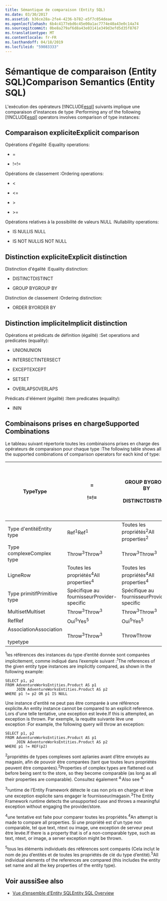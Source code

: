 ```yaml
---
title: Sémantique de comparaison (Entity SQL)
ms.date: 03/30/2017
ms.assetid: b36ce28a-2fe4-4236-b782-e5f7c054deae
ms.openlocfilehash: 6b4c4177ebd6c45e00a1ac7774e40a43e0c14a74
ms.sourcegitcommit: 0be8a279af6d8a43e03141e349d3efd5d35f8767
ms.translationtype: MT
ms.contentlocale: fr-FR
ms.lasthandoff: 04/18/2019
ms.locfileid: "59083333"
---
```

# <a name="comparison-semantics-entity-sql"></a><span data-ttu-id="a8b9c-102">Sémantique de comparaison (Entity SQL)</span><span class="sxs-lookup"><span data-stu-id="a8b9c-102">Comparison Semantics (Entity SQL)</span></span>
<span data-ttu-id="a8b9c-103">L'exécution des opérateurs [!INCLUDE[esql](../../../../../../includes/esql-md.md)] suivants implique une comparaison d'instances de type :</span><span class="sxs-lookup"><span data-stu-id="a8b9c-103">Performing any of the following [!INCLUDE[esql](../../../../../../includes/esql-md.md)] operators involves comparison of type instances:</span></span>  
  
## <a name="explicit-comparison"></a><span data-ttu-id="a8b9c-104">Comparaison explicite</span><span class="sxs-lookup"><span data-stu-id="a8b9c-104">Explicit comparison</span></span>  
 <span data-ttu-id="a8b9c-105">Opérations d'égalité :</span><span class="sxs-lookup"><span data-stu-id="a8b9c-105">Equality operations:</span></span>  
  
-   =  
  
-   <span data-ttu-id="a8b9c-106">!=</span><span class="sxs-lookup"><span data-stu-id="a8b9c-106">!=</span></span>  
  
 <span data-ttu-id="a8b9c-107">Opérations de classement :</span><span class="sxs-lookup"><span data-stu-id="a8b9c-107">Ordering operations:</span></span>  
  
-   <  
  
-   \<=  
  
-   \>  
  
-   \>=  
  
 <span data-ttu-id="a8b9c-108">Opérations relatives à la possibilité de valeurs NULL :</span><span class="sxs-lookup"><span data-stu-id="a8b9c-108">Nullability operations:</span></span>  
  
-   <span data-ttu-id="a8b9c-109">IS NULL</span><span class="sxs-lookup"><span data-stu-id="a8b9c-109">IS NULL</span></span>  
  
-   <span data-ttu-id="a8b9c-110">IS NOT NULL</span><span class="sxs-lookup"><span data-stu-id="a8b9c-110">IS NOT NULL</span></span>  
  
## <a name="explicit-distinction"></a><span data-ttu-id="a8b9c-111">Distinction explicite</span><span class="sxs-lookup"><span data-stu-id="a8b9c-111">Explicit distinction</span></span>  
 <span data-ttu-id="a8b9c-112">Distinction d'égalité :</span><span class="sxs-lookup"><span data-stu-id="a8b9c-112">Equality distinction:</span></span>  
  
-   <span data-ttu-id="a8b9c-113">DISTINCT</span><span class="sxs-lookup"><span data-stu-id="a8b9c-113">DISTINCT</span></span>  
  
-   <span data-ttu-id="a8b9c-114">GROUP BY</span><span class="sxs-lookup"><span data-stu-id="a8b9c-114">GROUP BY</span></span>  
  
 <span data-ttu-id="a8b9c-115">Distinction de classement :</span><span class="sxs-lookup"><span data-stu-id="a8b9c-115">Ordering distinction:</span></span>  
  
-   <span data-ttu-id="a8b9c-116">ORDER BY</span><span class="sxs-lookup"><span data-stu-id="a8b9c-116">ORDER BY</span></span>  
  
## <a name="implicit-distinction"></a><span data-ttu-id="a8b9c-117">Distinction implicite</span><span class="sxs-lookup"><span data-stu-id="a8b9c-117">Implicit distinction</span></span>  
 <span data-ttu-id="a8b9c-118">Opérations et prédicats de définition (égalité) :</span><span class="sxs-lookup"><span data-stu-id="a8b9c-118">Set operations and predicates (equality):</span></span>  
  
-   <span data-ttu-id="a8b9c-119">UNION</span><span class="sxs-lookup"><span data-stu-id="a8b9c-119">UNION</span></span>  
  
-   <span data-ttu-id="a8b9c-120">INTERSECT</span><span class="sxs-lookup"><span data-stu-id="a8b9c-120">INTERSECT</span></span>  
  
-   <span data-ttu-id="a8b9c-121">EXCEPT</span><span class="sxs-lookup"><span data-stu-id="a8b9c-121">EXCEPT</span></span>  
  
-   <span data-ttu-id="a8b9c-122">SET</span><span class="sxs-lookup"><span data-stu-id="a8b9c-122">SET</span></span>  
  
-   <span data-ttu-id="a8b9c-123">OVERLAPS</span><span class="sxs-lookup"><span data-stu-id="a8b9c-123">OVERLAPS</span></span>  
  
 <span data-ttu-id="a8b9c-124">Prédicats d'élément (égalité) :</span><span class="sxs-lookup"><span data-stu-id="a8b9c-124">Item predicates (equality):</span></span>  
  
-   <span data-ttu-id="a8b9c-125">IN</span><span class="sxs-lookup"><span data-stu-id="a8b9c-125">IN</span></span>  
  
## <a name="supported-combinations"></a><span data-ttu-id="a8b9c-126">Combinaisons prises en charge</span><span class="sxs-lookup"><span data-stu-id="a8b9c-126">Supported Combinations</span></span>  
 <span data-ttu-id="a8b9c-127">Le tableau suivant répertorie toutes les combinaisons prises en charge des opérateurs de comparaison pour chaque type :</span><span class="sxs-lookup"><span data-stu-id="a8b9c-127">The following table shows all the supported combinations of comparison operators for each kind of type:</span></span>  
  
|<span data-ttu-id="a8b9c-128">**Type**</span><span class="sxs-lookup"><span data-stu-id="a8b9c-128">**Type**</span></span>|**=**<br /><br /> <span data-ttu-id="a8b9c-129">**\!=**</span><span class="sxs-lookup"><span data-stu-id="a8b9c-129">**!=**</span></span>|<span data-ttu-id="a8b9c-130">**GROUP BY**</span><span class="sxs-lookup"><span data-stu-id="a8b9c-130">**GROUP BY**</span></span><br /><br /> <span data-ttu-id="a8b9c-131">**DISTINCT**</span><span class="sxs-lookup"><span data-stu-id="a8b9c-131">**DISTINCT**</span></span>|<span data-ttu-id="a8b9c-132">**UNION**</span><span class="sxs-lookup"><span data-stu-id="a8b9c-132">**UNION**</span></span><br /><br /> <span data-ttu-id="a8b9c-133">**INTERSECT**</span><span class="sxs-lookup"><span data-stu-id="a8b9c-133">**INTERSECT**</span></span><br /><br /> <span data-ttu-id="a8b9c-134">**EXCEPT**</span><span class="sxs-lookup"><span data-stu-id="a8b9c-134">**EXCEPT**</span></span><br /><br /> <span data-ttu-id="a8b9c-135">**SET**</span><span class="sxs-lookup"><span data-stu-id="a8b9c-135">**SET**</span></span><br /><br /> <span data-ttu-id="a8b9c-136">**OVERLAPS**</span><span class="sxs-lookup"><span data-stu-id="a8b9c-136">**OVERLAPS**</span></span>|<span data-ttu-id="a8b9c-137">**IN**</span><span class="sxs-lookup"><span data-stu-id="a8b9c-137">**IN**</span></span>|<span data-ttu-id="a8b9c-138">**<   <=**</span><span class="sxs-lookup"><span data-stu-id="a8b9c-138">**<   <=**</span></span><br /><br /> <span data-ttu-id="a8b9c-139">**>   >=**</span><span class="sxs-lookup"><span data-stu-id="a8b9c-139">**>   >=**</span></span>|<span data-ttu-id="a8b9c-140">**ORDER BY**</span><span class="sxs-lookup"><span data-stu-id="a8b9c-140">**ORDER BY**</span></span>|<span data-ttu-id="a8b9c-141">**A LA VALEUR NULL**</span><span class="sxs-lookup"><span data-stu-id="a8b9c-141">**IS NULL**</span></span><br /><br /> <span data-ttu-id="a8b9c-142">**N’EST PAS NULL**</span><span class="sxs-lookup"><span data-stu-id="a8b9c-142">**IS NOT NULL**</span></span>|  
|-|-|-|-|-|-|-|-|  
|<span data-ttu-id="a8b9c-143">Type d'entité</span><span class="sxs-lookup"><span data-stu-id="a8b9c-143">Entity type</span></span>|<span data-ttu-id="a8b9c-144">Ref<sup>1</sup></span><span class="sxs-lookup"><span data-stu-id="a8b9c-144">Ref<sup>1</sup></span></span>|<span data-ttu-id="a8b9c-145">Toutes les propriétés<sup>2</sup></span><span class="sxs-lookup"><span data-stu-id="a8b9c-145">All properties<sup>2</sup></span></span>|<span data-ttu-id="a8b9c-146">Toutes les propriétés<sup>2</sup></span><span class="sxs-lookup"><span data-stu-id="a8b9c-146">All properties<sup>2</sup></span></span>|<span data-ttu-id="a8b9c-147">Toutes les propriétés<sup>2</sup></span><span class="sxs-lookup"><span data-stu-id="a8b9c-147">All properties<sup>2</sup></span></span>|<span data-ttu-id="a8b9c-148">Throw<sup>3</sup></span><span class="sxs-lookup"><span data-stu-id="a8b9c-148">Throw<sup>3</sup></span></span>|<span data-ttu-id="a8b9c-149">Throw<sup>3</sup></span><span class="sxs-lookup"><span data-stu-id="a8b9c-149">Throw<sup>3</sup></span></span>|<span data-ttu-id="a8b9c-150">Ref<sup>1</sup></span><span class="sxs-lookup"><span data-stu-id="a8b9c-150">Ref<sup>1</sup></span></span>|  
|<span data-ttu-id="a8b9c-151">Type complexe</span><span class="sxs-lookup"><span data-stu-id="a8b9c-151">Complex type</span></span>|<span data-ttu-id="a8b9c-152">Throw<sup>3</sup></span><span class="sxs-lookup"><span data-stu-id="a8b9c-152">Throw<sup>3</sup></span></span>|<span data-ttu-id="a8b9c-153">Throw<sup>3</sup></span><span class="sxs-lookup"><span data-stu-id="a8b9c-153">Throw<sup>3</sup></span></span>|<span data-ttu-id="a8b9c-154">Throw<sup>3</sup></span><span class="sxs-lookup"><span data-stu-id="a8b9c-154">Throw<sup>3</sup></span></span>|<span data-ttu-id="a8b9c-155">Throw<sup>3</sup></span><span class="sxs-lookup"><span data-stu-id="a8b9c-155">Throw<sup>3</sup></span></span>|<span data-ttu-id="a8b9c-156">Throw<sup>3</sup></span><span class="sxs-lookup"><span data-stu-id="a8b9c-156">Throw<sup>3</sup></span></span>|<span data-ttu-id="a8b9c-157">Throw<sup>3</sup></span><span class="sxs-lookup"><span data-stu-id="a8b9c-157">Throw<sup>3</sup></span></span>|<span data-ttu-id="a8b9c-158">Throw<sup>3</sup></span><span class="sxs-lookup"><span data-stu-id="a8b9c-158">Throw<sup>3</sup></span></span>|  
|<span data-ttu-id="a8b9c-159">Ligne</span><span class="sxs-lookup"><span data-stu-id="a8b9c-159">Row</span></span>|<span data-ttu-id="a8b9c-160">Toutes les propriétés<sup>4</sup></span><span class="sxs-lookup"><span data-stu-id="a8b9c-160">All properties<sup>4</sup></span></span>|<span data-ttu-id="a8b9c-161">Toutes les propriétés<sup>4</sup></span><span class="sxs-lookup"><span data-stu-id="a8b9c-161">All properties<sup>4</sup></span></span>|<span data-ttu-id="a8b9c-162">Toutes les propriétés<sup>4</sup></span><span class="sxs-lookup"><span data-stu-id="a8b9c-162">All properties<sup>4</sup></span></span>|<span data-ttu-id="a8b9c-163">Throw<sup>3</sup></span><span class="sxs-lookup"><span data-stu-id="a8b9c-163">Throw<sup>3</sup></span></span>|<span data-ttu-id="a8b9c-164">Throw<sup>3</sup></span><span class="sxs-lookup"><span data-stu-id="a8b9c-164">Throw<sup>3</sup></span></span>|<span data-ttu-id="a8b9c-165">Toutes les propriétés<sup>4</sup></span><span class="sxs-lookup"><span data-stu-id="a8b9c-165">All properties<sup>4</sup></span></span>|<span data-ttu-id="a8b9c-166">Throw<sup>3</sup></span><span class="sxs-lookup"><span data-stu-id="a8b9c-166">Throw<sup>3</sup></span></span>|  
|<span data-ttu-id="a8b9c-167">Type primitif</span><span class="sxs-lookup"><span data-stu-id="a8b9c-167">Primitive type</span></span>|<span data-ttu-id="a8b9c-168">Spécifique au fournisseur</span><span class="sxs-lookup"><span data-stu-id="a8b9c-168">Provider-specific</span></span>|<span data-ttu-id="a8b9c-169">Spécifique au fournisseur</span><span class="sxs-lookup"><span data-stu-id="a8b9c-169">Provider-specific</span></span>|<span data-ttu-id="a8b9c-170">Spécifique au fournisseur</span><span class="sxs-lookup"><span data-stu-id="a8b9c-170">Provider-specific</span></span>|<span data-ttu-id="a8b9c-171">Spécifique au fournisseur</span><span class="sxs-lookup"><span data-stu-id="a8b9c-171">Provider-specific</span></span>|<span data-ttu-id="a8b9c-172">Spécifique au fournisseur</span><span class="sxs-lookup"><span data-stu-id="a8b9c-172">Provider-specific</span></span>|<span data-ttu-id="a8b9c-173">Spécifique au fournisseur</span><span class="sxs-lookup"><span data-stu-id="a8b9c-173">Provider-specific</span></span>|<span data-ttu-id="a8b9c-174">Spécifique au fournisseur</span><span class="sxs-lookup"><span data-stu-id="a8b9c-174">Provider-specific</span></span>|  
|<span data-ttu-id="a8b9c-175">Multiset</span><span class="sxs-lookup"><span data-stu-id="a8b9c-175">Multiset</span></span>|<span data-ttu-id="a8b9c-176">Throw<sup>3</sup></span><span class="sxs-lookup"><span data-stu-id="a8b9c-176">Throw<sup>3</sup></span></span>|<span data-ttu-id="a8b9c-177">Throw<sup>3</sup></span><span class="sxs-lookup"><span data-stu-id="a8b9c-177">Throw<sup>3</sup></span></span>|<span data-ttu-id="a8b9c-178">Throw<sup>3</sup></span><span class="sxs-lookup"><span data-stu-id="a8b9c-178">Throw<sup>3</sup></span></span>|<span data-ttu-id="a8b9c-179">Throw<sup>3</sup></span><span class="sxs-lookup"><span data-stu-id="a8b9c-179">Throw<sup>3</sup></span></span>|<span data-ttu-id="a8b9c-180">Throw<sup>3</sup></span><span class="sxs-lookup"><span data-stu-id="a8b9c-180">Throw<sup>3</sup></span></span>|<span data-ttu-id="a8b9c-181">Throw<sup>3</sup></span><span class="sxs-lookup"><span data-stu-id="a8b9c-181">Throw<sup>3</sup></span></span>|<span data-ttu-id="a8b9c-182">Throw<sup>3</sup></span><span class="sxs-lookup"><span data-stu-id="a8b9c-182">Throw<sup>3</sup></span></span>|  
|<span data-ttu-id="a8b9c-183">Ref</span><span class="sxs-lookup"><span data-stu-id="a8b9c-183">Ref</span></span>|<span data-ttu-id="a8b9c-184">Oui<sup>5</sup></span><span class="sxs-lookup"><span data-stu-id="a8b9c-184">Yes<sup>5</sup></span></span>|<span data-ttu-id="a8b9c-185">Oui<sup>5</sup></span><span class="sxs-lookup"><span data-stu-id="a8b9c-185">Yes<sup>5</sup></span></span>|<span data-ttu-id="a8b9c-186">Oui<sup>5</sup></span><span class="sxs-lookup"><span data-stu-id="a8b9c-186">Yes<sup>5</sup></span></span>|<span data-ttu-id="a8b9c-187">Oui<sup>5</sup></span><span class="sxs-lookup"><span data-stu-id="a8b9c-187">Yes<sup>5</sup></span></span>|<span data-ttu-id="a8b9c-188">Throw</span><span class="sxs-lookup"><span data-stu-id="a8b9c-188">Throw</span></span>|<span data-ttu-id="a8b9c-189">Throw</span><span class="sxs-lookup"><span data-stu-id="a8b9c-189">Throw</span></span>|<span data-ttu-id="a8b9c-190">Oui<sup>5</sup></span><span class="sxs-lookup"><span data-stu-id="a8b9c-190">Yes<sup>5</sup></span></span>|  
|<span data-ttu-id="a8b9c-191">Association</span><span class="sxs-lookup"><span data-stu-id="a8b9c-191">Association</span></span><br /><br /> <span data-ttu-id="a8b9c-192">type</span><span class="sxs-lookup"><span data-stu-id="a8b9c-192">type</span></span>|<span data-ttu-id="a8b9c-193">Throw<sup>3</sup></span><span class="sxs-lookup"><span data-stu-id="a8b9c-193">Throw<sup>3</sup></span></span>|<span data-ttu-id="a8b9c-194">Throw</span><span class="sxs-lookup"><span data-stu-id="a8b9c-194">Throw</span></span>|<span data-ttu-id="a8b9c-195">Throw</span><span class="sxs-lookup"><span data-stu-id="a8b9c-195">Throw</span></span>|<span data-ttu-id="a8b9c-196">Throw</span><span class="sxs-lookup"><span data-stu-id="a8b9c-196">Throw</span></span>|<span data-ttu-id="a8b9c-197">Throw<sup>3</sup></span><span class="sxs-lookup"><span data-stu-id="a8b9c-197">Throw<sup>3</sup></span></span>|<span data-ttu-id="a8b9c-198">Throw<sup>3</sup></span><span class="sxs-lookup"><span data-stu-id="a8b9c-198">Throw<sup>3</sup></span></span>|<span data-ttu-id="a8b9c-199">Throw<sup>3</sup></span><span class="sxs-lookup"><span data-stu-id="a8b9c-199">Throw<sup>3</sup></span></span>|  
  
 <span data-ttu-id="a8b9c-200"><sup>1</sup>les références des instances du type d’entité donnée sont comparées implicitement, comme indiqué dans l’exemple suivant :</span><span class="sxs-lookup"><span data-stu-id="a8b9c-200"><sup>1</sup>The references of the given entity type instances are implicitly compared, as shown in the following example:</span></span>  
  
```  
SELECT p1, p2   
FROM AdventureWorksEntities.Product AS p1   
     JOIN AdventureWorksEntities.Product AS p2   
WHERE p1 != p2 OR p1 IS NULL  
```  
  
 <span data-ttu-id="a8b9c-201">Une instance d'entité ne peut pas être comparée à une référence explicite.</span><span class="sxs-lookup"><span data-stu-id="a8b9c-201">An entity instance cannot be compared to an explicit reference.</span></span> <span data-ttu-id="a8b9c-202">Lors d'une telle tentative, une exception est levée.</span><span class="sxs-lookup"><span data-stu-id="a8b9c-202">If this is attempted, an exception is thrown.</span></span> <span data-ttu-id="a8b9c-203">Par exemple, la requête suivante lève une exception :</span><span class="sxs-lookup"><span data-stu-id="a8b9c-203">For example, the following query will throw an exception:</span></span>  
  
```  
SELECT p1, p2   
FROM AdventureWorksEntities.Product AS p1   
     JOIN AdventureWorksEntities.Product AS p2   
WHERE p1 != REF(p2)  
```  
  
 <span data-ttu-id="a8b9c-204"><sup>2</sup>propriétés de types complexes sont aplanies avant d’être envoyés au magasin, afin de pouvoir être comparées (tant que toutes leurs propriétés peuvent être comparées).</span><span class="sxs-lookup"><span data-stu-id="a8b9c-204"><sup>2</sup>Properties of complex types are flattened out before being sent to the store, so they become comparable (as long as all their properties are comparable).</span></span> <span data-ttu-id="a8b9c-205">Consultez également <sup>4.</sup></span><span class="sxs-lookup"><span data-stu-id="a8b9c-205">Also see <sup>4.</sup></span></span>  
  
 <span data-ttu-id="a8b9c-206"><sup>3</sup>runtime de l’Entity Framework détecte le cas non pris en charge et lève une exception explicite sans engager le fournisseur/magasin.</span><span class="sxs-lookup"><span data-stu-id="a8b9c-206"><sup>3</sup>The Entity Framework runtime detects the unsupported case and throws a meaningful exception without engaging the provider/store.</span></span>  
  
 <span data-ttu-id="a8b9c-207"><sup>4</sup>une tentative est faite pour comparer toutes les propriétés.</span><span class="sxs-lookup"><span data-stu-id="a8b9c-207"><sup>4</sup>An attempt is made to compare all properties.</span></span> <span data-ttu-id="a8b9c-208">Si une propriété est d'un type non comparable, tel que text, ntext ou image, une exception de serveur peut être levée.</span><span class="sxs-lookup"><span data-stu-id="a8b9c-208">If there is a property that is of a non-comparable type, such as text, ntext, or image, a server exception might be thrown.</span></span>  
  
 <span data-ttu-id="a8b9c-209"><sup>5</sup>tous les éléments individuels des références sont comparés (Cela inclut le nom de jeu d’entités et de toutes les propriétés de clé du type d’entité).</span><span class="sxs-lookup"><span data-stu-id="a8b9c-209"><sup>5</sup>All individual elements of the references are compared (this includes the entity set name and all the key properties of the entity type).</span></span>  
  
## <a name="see-also"></a><span data-ttu-id="a8b9c-210">Voir aussi</span><span class="sxs-lookup"><span data-stu-id="a8b9c-210">See also</span></span>

- [<span data-ttu-id="a8b9c-211">Vue d’ensemble d’Entity SQL</span><span class="sxs-lookup"><span data-stu-id="a8b9c-211">Entity SQL Overview</span></span>](../../../../../../docs/framework/data/adonet/ef/language-reference/entity-sql-overview.md)
